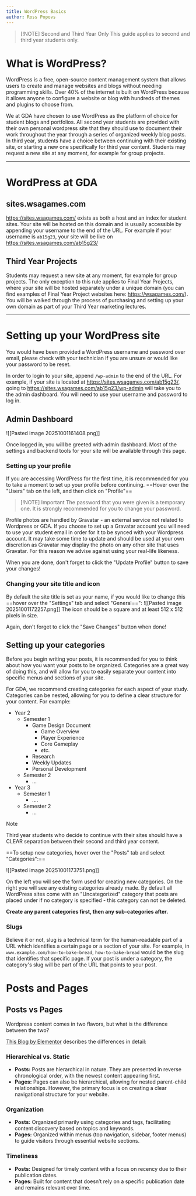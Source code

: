 ```yaml
---
title: WordPress Basics
author: Ross Popovs
---
```


> [!NOTE] Second and Third Year Only
> This guide applies to second and third year students only.
# What is WordPress?
WordPress is a free, open-source content management system that allows users to create and manage websites and blogs without needing programming skills. Over 40% of the internet is built on WordPress because it allows anyone to configure a website or blog with hundreds of themes and plugins to choose from.

We at GDA have chosen to use WordPress as the platform of choice for student blogs and portfolios. All second year students are provided with their own personal wordpress site that they should use to document their work throughout the year through a series of organized weekly blog posts. In third year, students have a choice between continuing with their existing site, or starting a new one specifically for third year content. Students may request a new site at any moment, for example for group projects.

---
# WordPress at GDA
## sites.wsagames.com
https://sites.wsagames.com/ exists as both a host and an index for student sites. Your site will be hosted on this domain and is usually accessible by appending your username to the end of the URL. For example if your username is `ab15g23`, your site will be live on https://sites.wsagames.com/ab15g23/

## Third Year Projects
Students may request a new site at any moment, for example for group projects.
The only exception to this rule applies to Final Year Projects, where your site will be hosted separately under a unique domain (you can find examples of Final Year Project websites here: https://wsagames.com/). You will be walked through the process of purchasing and setting up your own domain as part of your Third Year marketing lectures. 

---
# Setting up your WordPress site
You would have been provided a WordPress username and password over email, please check with your technician if you are unsure or would like your password to be reset.

In order to login to your site, append `/wp-admin` to the end of the URL. For example, if your site is located at https://sites.wsagames.com/ab15g23/, going to https://sites.wsagames.com/ab15g23/wp-admin will take you to the admin dashboard. You will need to use your username and password to log in. 

## Admin Dashboard
![[Pasted image 20251001161408.png]]

Once logged in, you will be greeted with admin dashboard. Most of the settings and backend tools for your site will be available through this page.

### Setting up your profile
If you are accessing WordPress for the first time, it is recommended for you to take a moment to set up your profile before continuing. 
==Hover over the "Users" tab on the left, and then click on "Profile"==

> [!NOTE] Important
> The password that you were given is a temporary one. It is strongly recommended for you to change your password.

Profile photos are handled by Gravatar - an external service not related to Wordpress or GDA. If you choose to set up a Gravatar account you will need to use your student email in order for it to be synced with your Wordpress account. It may take some time to update and should be used at your own discretion as Gravatar may display the photo on any other site that uses Gravatar. For this reason we advise against using your real-life likeness.

When you are done, don't forget to click the "Update Profile" button to save your changes!

### Changing your site title and icon
By default the site title is set as your name, if you would like to change this ==hover over the "Settings" tab and select "General==":
![[Pasted image 20251001172257.png]]
The icon should be a square and at least 512 x 512 pixels in size.

Again, don't forget to click the "Save Changes" button when done!

## Setting up your categories
Before you begin writing your posts, it is recommended for you to think about how you want your posts to be organized. Categories are a great way of doing this, and will allow for you to easily separate your content into specific menus and sections of your site.

For GDA, we recommend creating categories for each aspect of your study. Categories can be nested, allowing for you to define a clear structure for your content. For example:
- Year 2
	- Semester 1
		- Game Design Document
			- Game Overview
			- Player Experience
			- Core Gameplay
			- *etc.*
		- Research
		- Weekly Updates
		- Personal Development
	- Semester 2
		- ...
- Year 3
	- Semester 1
		- ....
	- Semester 2
		- ...

> [!NOTE]
> Third year students who decide to continue with their sites should have a CLEAR separation between their second and third year content.

==To setup new categories, hover over the "Posts" tab and select "Categories":==

![[Pasted image 20251001173751.png]]

On the left you will see the form used for creating new categories. On the right you will see any existing categories already made. By default all WordPress sites come with an "Uncategorized" category that posts are placed under if no category is specified - this category can not be deleted.

**Create any parent categories first, then any sub-categories after.**
### Slugs
Believe it or not, slug is a technical term for the human-readable part of a URL which identifies a certain page or a section of your site. For example, in `www.example.com/how-to-bake-bread`, `how-to-bake-bread` would be the slug that identifies that specific page. If your post is under a category, the category's slug will be part of the URL that points to your post.

# Posts and Pages
## Posts vs Pages

Wordpress content comes in two flavors, but what is the difference between the two?

[This Blog by Elementor](https://elementor.com/blog/post-vs-page/?utm_source=google&utm_medium=cpc&utm_campaign=22685771421&utm_term=&lang=&elem=Cj0KCQjwovPGBhDxARIsAFhgkwQrIP30iI9LjU1hBq43ZoiKefB-6Xec6MU5omKRsa9y5RlBGf9JKUkaAt-sEALw_wcB&gad_source=1&gad_campaignid=22685771421&gclid=Cj0KCQjwovPGBhDxARIsAFhgkwQrIP30iI9LjU1hBq43ZoiKefB-6Xec6MU5omKRsa9y5RlBGf9JKUkaAt-sEALw_wcB) describes the differences in detail:
### Hierarchical vs. Static

- **Posts:** Posts are hierarchical in nature. They are presented in reverse chronological order, with the newest content appearing first.
- **Pages:** Pages can also be hierarchical, allowing for nested parent-child relationships. However, the primary focus is on creating a clear navigational structure for your website.

### Organization

- **Posts:** Organized primarily using categories and tags, facilitating content discovery based on topics and keywords.
- **Pages:** Organized within menus (top navigation, sidebar, footer menus) to guide visitors through essential website sections.

### Timeliness

- **Posts:** Designed for timely content with a focus on recency due to their publication dates.
- **Pages:** Built for content that doesn’t rely on a specific publication date and remains relevant over time.






